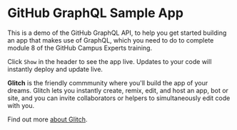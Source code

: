 GitHub GraphQL Sample App
=========================
This is a demo of the GitHub GraphQL API, to help you get started building an app that makes use of GraphQL, which you need to do to complete  module 8 of the GitHub Campus Experts training.

Click `Show` in the header to see the app live. Updates to your code will instantly deploy and update live.

**Glitch** is the friendly commmunity where you'll build the app of your dreams. Glitch lets you instantly create, remix, edit, and host an app, bot or site, and you can invite collaborators or helpers to simultaneously edit code with you.

Find out more [about Glitch](https://glitch.com/about).
